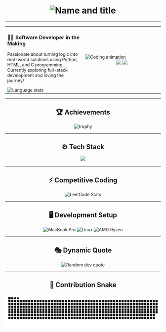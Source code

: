 <h1 align="center">
  <img src="https://readme-typing-svg.herokuapp.com?font=Fira+Code&weight=800&size=40&pause=1000&color=0366D6&center=true&vCenter=true&multiline=true&random=false&width=1000&height=100&lines=Maheswaran+M;Aspiring+Software+Developer" alt="Name and title" />
</h1>

---

<div align="center">
  <table>
    <tr>
      <td width="50%">
        <h3>👨‍💻 <b>Software Developer in the Making</b></h3>
        <p>Passionate about turning logic into real-world solutions using Python, HTML, and C programming. Currently exploring full-stack development and loving the journey!</p>
        <img src="https://github-readme-stats.vercel.app/api/top-langs/?username=maheszzz&layout=compact&langs_count=10&theme=algolia&hide_border=true" alt="Language stats" />
      </td>
      <td width="50%">
        <img src="https://i.pinimg.com/originals/47/f0/34/47f0342cec72b800463bf003eac1257e.gif" width="100%" alt="Coding animation" />
        <div align="center">
          <a href="https://x.com/maheswaran42280"><img height="30" src="https://img.shields.io/badge/Twitter-1DA1F2?style=for-the-badge&logo=twitter&logoColor=white" /></a>
          <a href="https://www.linkedin.com/in/mahes27/"><img height="30" src="https://img.shields.io/badge/LinkedIn-0077B5?style=for-the-badge&logo=linkedin&logoColor=white" /></a>
        </div>
      </td>
    </tr>
  </table>
</div>

---

<h2 align="center">🏆 Achievements</h2>
<div align="center">
  <img src="https://github-profile-trophy.vercel.app/?username=maheszzz&theme=algolia&column=4&margin-w=15&margin-h=15&no-bg=true&no-frame=true" alt="trophy" />
</div>

---

<h2 align="center">⚙ Tech Stack</h2>
<div align="center">
  <img src="https://skillicons.dev/icons?i=python,html,css,c,git,github,vscode&theme=dark&perline=5" style="max-width: 100%" />
</div>

---

<h2 align="center">⚡ Competitive Coding</h2>
<div align="center">
  <img src="https://leetcard.jacoblin.cool/Mahes-M?theme=unicorn&font=Poppins&ext=activity" alt="LeetCode Stats" />
</div>

---

<h2 align="center">🖥 Development Setup</h2>
<div align="center">
  <img src="https://img.shields.io/badge/Apple-MacBook_Pro_M1-999999?style=for-the-badge&logo=apple&logoColor=white" alt="MacBook Pro" />
  <img src="https://img.shields.io/badge/Linux-FCC624?style=for-the-badge&logo=linux&logoColor=black" alt="Linux" />
  <img src="https://img.shields.io/badge/AMD-Ryzen_5_4600H-ED1C24?style=for-the-badge&logo=amd&logoColor=white" alt="AMD Ryzen" />
</div>

---

<h2 align="center">🎭 Dynamic Quote</h2>
<div align="center">
  <img src="https://quotes-github-readme.vercel.app/api?type=horizontal&theme=radical" alt="Random dev quote" />
</div>

---

<h2 align="center">🐍 Contribution Snake</h2>
<div align="center">
  <picture>
    <source media="(prefers-color-scheme: dark)" srcset="https://raw.githubusercontent.com/platane/platane/output/github-contribution-grid-snake-dark.svg">
    <source media="(prefers-color-scheme: light)" srcset="https://raw.githubusercontent.com/platane/platane/output/github-contribution-grid-snake.svg">
    <img alt="github contribution grid snake animation" src="https://raw.githubusercontent.com/platane/platane/output/github-contribution-grid-snake.svg">
  </picture>
</div>
